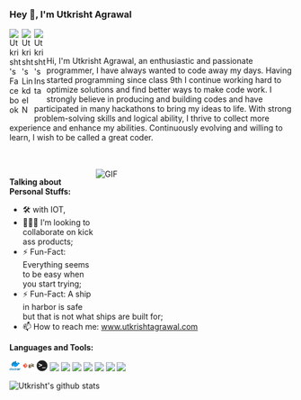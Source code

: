 ### Hey 👋, I'm Utkrisht Agrawal

<a href="https://www.facebook.com/utkrisht.agrawal.10/">
  <img align="left" alt="Utkrisht's Facebook" width="22px" src="https://cdn.jsdelivr.net/npm/simple-icons@v3/icons/facebook.svg" />
</a>

<a href="https://www.linkedin.com/in/utkrisht-agrawal/">
  <img align="left" alt="Utkrisht's LinkdeIN" width="22px" src="https://cdn.jsdelivr.net/npm/simple-icons@v3/icons/linkedin.svg" />
</a>
<a href="https://twitter.com/AgrawalUtkrisht">
  <img align="left" alt="Utkrisht's Insta" width="22px" src="https://cdn.jsdelivr.net/npm/simple-icons@3.2.0/icons/twitter.svg" />
</a>

<br />
<br />

Hi, I'm Utkrisht Agrawal, an enthusiastic and passionate programmer, I have always wanted to code away my days. Having started programming since class 9th I continue working hard to optimize solutions and find better ways to make code work. I strongly believe in producing and building codes and have participated in many hackathons to bring my ideas to life. With strong problem-solving skills and logical ability, I thrive to collect more experience and enhance my abilities. Continuously evolving and willing to learn, I wish to be called a great coder.

<br/>
<br/>

  <img align="right" height="250" width="350" alt="GIF" src="https://media2.giphy.com/media/dWesBcTLavkZuG35MI/source.gif" />

**Talking about Personal Stuffs:**

- 🛠 with IOT, 
- 👨🏻‍💻 I’m looking to collaborate on kick ass products;
- ⚡️ Fun-Fact: Everything seems to be easy when you start trying;
- ⚡️ Fun-Fact: A ship in harbor is safe but that is not what ships are built for;
- 📫 How to reach me: <a href="https://www.utkrishtagrawal.com/" target="_blank">www.utkrishtagrawal.com</a>

**Languages and Tools:**  

<code><img height="20" src="https://raw.githubusercontent.com/github/explore/80688e429a7d4ef2fca1e82350fe8e3517d3494d/topics/docker/docker.png"></code>
<code><img height="20" src="https://raw.githubusercontent.com/github/explore/80688e429a7d4ef2fca1e82350fe8e3517d3494d/topics/git/git.png"></code>
<code><img height="20" src="https://raw.githubusercontent.com/github/explore/80688e429a7d4ef2fca1e82350fe8e3517d3494d/topics/terminal/terminal.png"></code>
<code><img height="20" src="https://travis-ci.org/images/logos/TravisCI-Mascot-1.png"></code>
<code><img height="20" src="https://cdn.iconscout.com/icon/free/png-512/aws-1869025-1583149.png"></code>
<code><img height="20" src="https://cdn1.iconfinder.com/data/icons/innovation-technology-2/512/tech_0001-512.png"></code>
<code><img height="20" src="https://images.vexels.com/media/users/3/166383/isolated/preview/6024bc5746d7436c727825dc4fc23c22-html-programming-language-icon-by-vexels.png"></code>
<code><img height="20" src="https://3.bp.blogspot.com/-oRSUw_TmO9o/XIb61m88fcI/AAAAAAAAIq0/vnxl2zzsXEQsnHI2fH4GjKu_ZT0urRo4wCK4BGAYYCw/s1600/icon%2Bcss%2B3.png"></code>
<code><img height="20" src="https://cdn4.iconfinder.com/data/icons/google-i-o-2016/512/google_firebase-2-512.png"></code>
<code><img height="20" src="https://d2cnjxvu6pstmv.cloudfront.net/wp-content/uploads/2018/01/22135110/gcp_icon_v.png"></code>


![Utkrisht's github stats](https://github-readme-stats.vercel.app/api?username=gutku10&show_icons=true&hide_border=true)
